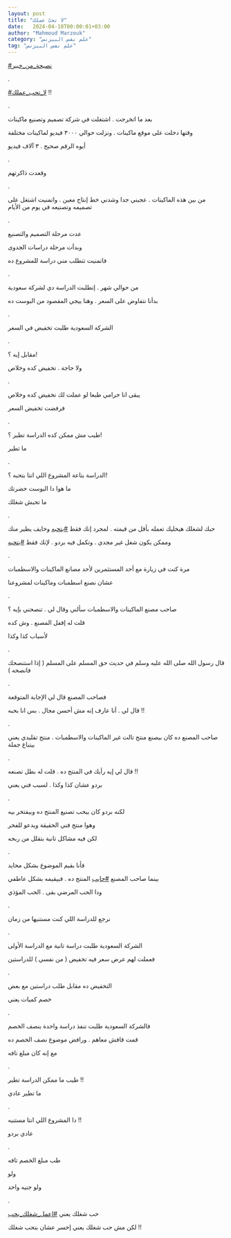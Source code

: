 ```yaml
---
layout: post
title: "لا تحبّ عملك"
date:   2024-04-10T00:00:01+03:00
author: "Mahmoud Marzouk"
category: "علم نفس البيزنس"
tag: "علم نفس البيزنس"
---
```



[<u>\#نصيحة\_من\_خبير</u>](https://www.facebook.com/hashtag/%D9%86%D8%B5%D9%8A%D8%AD%D8%A9_%D9%85%D9%86_%D8%AE%D8%A8%D9%8A%D8%B1?__eep__=6&__cft__%5b0%5d=AZVCcqV8-rbqZz6GkscSQAJgxPJlNNGHQzEHB_LFA_x6vw14LazSTftRHnQpfpBpbhHMTZXU-9ysCX13rNQdmhFsxsXOTVLiWXgVQrZ5YeEYcNxeOtF6pTemkResfdwpjGhl1atdHgfm2vLcCNfweNAhfbwz9B8uq5PItTM1mWpipQ&__tn__=*NK-R)

.

[<u>\#لا\_تحب\_عملك</u>](https://www.facebook.com/hashtag/%D9%84%D8%A7_%D8%AA%D8%AD%D8%A8_%D8%B9%D9%85%D9%84%D9%83?__eep__=6&__cft__%5b0%5d=AZVCcqV8-rbqZz6GkscSQAJgxPJlNNGHQzEHB_LFA_x6vw14LazSTftRHnQpfpBpbhHMTZXU-9ysCX13rNQdmhFsxsXOTVLiWXgVQrZ5YeEYcNxeOtF6pTemkResfdwpjGhl1atdHgfm2vLcCNfweNAhfbwz9B8uq5PItTM1mWpipQ&__tn__=*NK-R)
!!

.

بعد ما اتخرجت . اشتغلت في شركة تصميم وتصنيع
ماكينات

وقتها دخلت على موقع ماكينات . ونزلت حوالي ٣٠٠٠ فيديو
لماكينات مختلفة

أيوه الرقم صحيح . ٣ آلاف فيديو

.

وقعدت ذاكرتهم

.

من بين هذه الماكينات . عجبني جدا وشدني خط إنتاج معين .
واتمنيت اشتغل على تصميمه وتصنيعه في يوم من الأيام

.

عدت مرحلة التصميم والتصنيع

وبدأت مرحلة دراسات الجدوى

فاتمنيت تتطلب مني دراسة للمشروع ده

.

من حوالي شهر . إتطلبت الدراسة دي لشركة سعودية

بدأنا نتفاوض على السعر . وهنا ييجي المقصود من البوست
ده

.

الشركة السعودية طلبت تخفيض في السعر

.

مقابل إيه ؟!

ولا حاجة . تخفيض كده وخلاص

.

يبقى انا حرامي طبعا لو عملت لك تخفيض كده وخلاص

فرفضت تخفيض السعر

.

طيب مش ممكن كده الدراسة تطير ؟!

ما تطير

.

الدراسة بتاعة المشروع اللي انتا بتحبه ؟!

ما هوا دا البوست حضرتك

ما تحبش شغلك

.

حبك لشغلك هيخليك تعمله بأقل من قيمته . لمجرد إنك
فقط
[<u>\#بتحبه</u>](https://www.facebook.com/hashtag/%D8%A8%D8%AA%D8%AD%D8%A8%D9%87?__eep__=6&__cft__%5b0%5d=AZVCcqV8-rbqZz6GkscSQAJgxPJlNNGHQzEHB_LFA_x6vw14LazSTftRHnQpfpBpbhHMTZXU-9ysCX13rNQdmhFsxsXOTVLiWXgVQrZ5YeEYcNxeOtF6pTemkResfdwpjGhl1atdHgfm2vLcCNfweNAhfbwz9B8uq5PItTM1mWpipQ&__tn__=*NK-R)
وخايف يطير منك

وممكن يكون شغل غير مجدي . وتكمل فيه بردو . لإنك
فقط
[<u>\#بتحبه</u>](https://www.facebook.com/hashtag/%D8%A8%D8%AA%D8%AD%D8%A8%D9%87?__eep__=6&__cft__%5b0%5d=AZVCcqV8-rbqZz6GkscSQAJgxPJlNNGHQzEHB_LFA_x6vw14LazSTftRHnQpfpBpbhHMTZXU-9ysCX13rNQdmhFsxsXOTVLiWXgVQrZ5YeEYcNxeOtF6pTemkResfdwpjGhl1atdHgfm2vLcCNfweNAhfbwz9B8uq5PItTM1mWpipQ&__tn__=*NK-R)

.

مرة كنت في زيارة مع أحد المستثمرين لأحد مصانع الماكينات
والاسطمبات

عشان نصنع اسطمبات وماكينات لمشروعنا

.

صاحب مصنع الماكينات والاسطمبات سألني وقال لي . تنصحني
بإيه ؟

قلت له إقفل المصنع . وش كده

لأسباب كذا وكذا

.

قال رسول الله صلى الله عليه وسلم في حديث حق المسلم على
المسلم ( إذا استنصحك فانصحه )

.

فصاحب المصنع قال لي الإجابة المتوقعة

قال لي . أنا عارف إنه مش أحسن مجال . بس انا بحبه
!!

.

صاحب المصنع ده كان بيصنع منتج تالت غير الماكينات
والاسطمبات . منتج تقليدي يعني بيتباع جملة

.

قال لي إيه رأيك في المنتج ده . قلت له بطل تصنعه
!!

بردو عشان كذا وكذا . لسبب فني يعني

.

لكنه بردو كان بيحب تصنيع المنتج ده وبيفتخر بيه

وهوا منتج فني الحقيقة ويدعو للفخر

لكن فيه مشاكل تانية بتقلل من ربحه

.

فأنا بقيم الموضوع بشكل محايد

بينما صاحب المصنع
[<u>\#حابب</u>](https://www.facebook.com/hashtag/%D8%AD%D8%A7%D8%A8%D8%A8?__eep__=6&__cft__%5b0%5d=AZVCcqV8-rbqZz6GkscSQAJgxPJlNNGHQzEHB_LFA_x6vw14LazSTftRHnQpfpBpbhHMTZXU-9ysCX13rNQdmhFsxsXOTVLiWXgVQrZ5YeEYcNxeOtF6pTemkResfdwpjGhl1atdHgfm2vLcCNfweNAhfbwz9B8uq5PItTM1mWpipQ&__tn__=*NK-R)
المنتج ده . فبيقيمه بشكل عاطفي

ودا الحب المرضي بقى . الحب المؤذي

.

نرجع للدراسة اللي كنت مستنيها من زمان

.

الشركة السعودية طلبت دراسة تانية مع الدراسة
الأولى

فعملت لهم عرض سعر فيه تخفيض ( من نفسي ) للدراستين

.

التخفيض ده مقابل طلب دراستين مع بعض

خصم كميات يعني

.

فالشركة السعودية طلبت تنفذ دراسة واحدة بنصف الخصم

قمت قافش معاهم . ورافض موضوع نصف الخصم ده

مع إنه كان مبلغ تافه

.

طيب ما ممكن الدراسة تطير !!

ما تطير عادي

.

دا المشروع اللي انتا مستنيه !!

عادي بردو

.

طب مبلغ الخصم تافه

ولو

ولو جنيه واحد

.

حب شغلك يعني
[<u>\#إعمل\_شغلك\_بحب</u>](https://www.facebook.com/hashtag/%D8%A5%D8%B9%D9%85%D9%84_%D8%B4%D8%BA%D9%84%D9%83_%D8%A8%D8%AD%D8%A8?__eep__=6&__cft__%5b0%5d=AZVCcqV8-rbqZz6GkscSQAJgxPJlNNGHQzEHB_LFA_x6vw14LazSTftRHnQpfpBpbhHMTZXU-9ysCX13rNQdmhFsxsXOTVLiWXgVQrZ5YeEYcNxeOtF6pTemkResfdwpjGhl1atdHgfm2vLcCNfweNAhfbwz9B8uq5PItTM1mWpipQ&__tn__=*NK-R)

لكن مش حب شغلك يعني إخسر عشان بتحب شغلك !!

